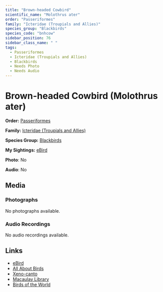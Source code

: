 ```yaml
---
title: "Brown-headed Cowbird"
scientific_name: "Molothrus ater"
order: "Passeriformes"
family: "Icteridae (Troupials and Allies)"
species_group: "Blackbirds"
species_code: "bnhcow"
sidebar_position: 76
sidebar_class_name: " "
tags: 
  - Passeriformes
  - Icteridae (Troupials and Allies)
  - Blackbirds
  - Needs Photo
  - Needs Audio
---
```


# Brown-headed Cowbird (Molothrus ater)

**Order:** [Passeriformes](/tags/passeriformes)

**Family:** [Icteridae (Troupials and Allies)](/tags/icteridae-troupials-and-allies)

**Species Group:** [Blackbirds](/tags/blackbirds)

**My Sightings:** [eBird](https://ebird.org/lifelist?r=world&time=life&spp=bnhcow)

**Photo**: No 

**Audio**: No

## Media
### Photographs
No photographs available.

### Audio Recordings
No audio recordings available.

## Links
* [eBird](https://ebird.org/species/bnhcow) 
* [All About Birds](https://www.allaboutbirds.org/guide/bnhcow) 
* [Xeno-canto](https://www.xeno-canto.org/species/molothrus-ater) 
* [Macaulay Library](https://search.macaulaylibrary.org/catalog?taxonCode=bnhcow&sort=rating_rank_desc)
* [Birds of the World](https://birdsoftheworld.org/bow/species/bnhcow)
